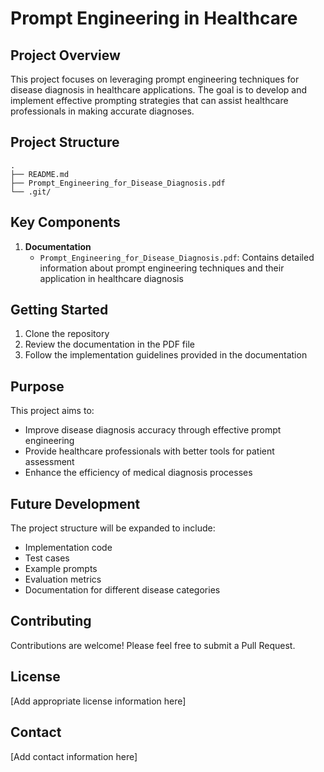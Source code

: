 # Prompt Engineering in Healthcare

## Project Overview
This project focuses on leveraging prompt engineering techniques for disease diagnosis in healthcare applications. The goal is to develop and implement effective prompting strategies that can assist healthcare professionals in making accurate diagnoses.

## Project Structure
```
.
├── README.md
├── Prompt_Engineering_for_Disease_Diagnosis.pdf
└── .git/
```

## Key Components
1. **Documentation**
   - `Prompt_Engineering_for_Disease_Diagnosis.pdf`: Contains detailed information about prompt engineering techniques and their application in healthcare diagnosis

## Getting Started
1. Clone the repository
2. Review the documentation in the PDF file
3. Follow the implementation guidelines provided in the documentation

## Purpose
This project aims to:
- Improve disease diagnosis accuracy through effective prompt engineering
- Provide healthcare professionals with better tools for patient assessment
- Enhance the efficiency of medical diagnosis processes

## Future Development
The project structure will be expanded to include:
- Implementation code
- Test cases
- Example prompts
- Evaluation metrics
- Documentation for different disease categories

## Contributing
Contributions are welcome! Please feel free to submit a Pull Request.

## License
[Add appropriate license information here]

## Contact
[Add contact information here]